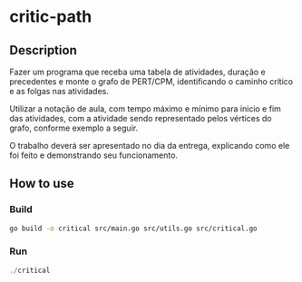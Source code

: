 # critic-path

## Description

Fazer um programa que receba uma tabela de atividades, duração e precedentes e monte o grafo de PERT/CPM, identificando o caminho crítico e as folgas nas atividades.

Utilizar a notação de aula, com tempo máximo e mínimo para inicio e fim das atividades, com a atividade sendo representado pelos vértices do grafo, conforme exemplo a seguir.

O trabalho deverá ser apresentado no dia da entrega, explicando como ele foi feito e demonstrando seu funcionamento.

## How to use

### Build

```bash
go build -o critical src/main.go src/utils.go src/critical.go
```

### Run

```go
./critical
```
